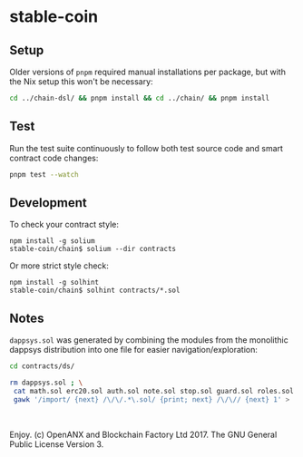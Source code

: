 # stable-coin

## Setup

Older versions of `pnpm` required manual installations per package,
but with the Nix setup this won't be necessary:

```bash
cd ../chain-dsl/ && pnpm install && cd ../chain/ && pnpm install
```

## Test

Run the test suite continuously to follow both test source code and
smart contract code changes:

```bash
pnpm test --watch
```


## Development
To check your contract style:
```
npm install -g solium
stable-coin/chain$ solium --dir contracts
```

Or more strict style check:
```
npm install -g solhint
stable-coin/chain$ solhint contracts/*.sol
```

## Notes

`dappsys.sol` was generated by combining the modules
from the monolithic dappsys distribution
into one file for easier navigation/exploration:

```bash
cd contracts/ds/

rm dappsys.sol ; \
 cat math.sol erc20.sol auth.sol note.sol stop.sol guard.sol roles.sol base.sol token.sol multivault.sol vault.sol exec.sol thing.sol | \
 gawk '/import/ {next} /\/\/.*\.sol/ {print; next} /\/\// {next} 1' > ../dappsys.sol 
```
<br />

Enjoy. (c) OpenANX and Blockchain Factory Ltd 2017. The GNU General Public License Version 3.
